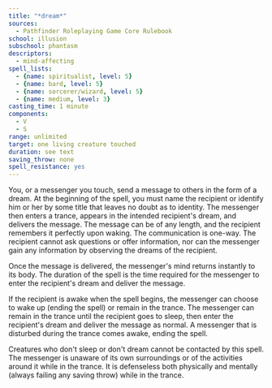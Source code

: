 ```yaml
---
title: "*dream*"
sources:
  - Pathfinder Roleplaying Game Core Rulebook
school: illusion
subschool: phantasm
descriptors:
  - mind-affecting
spell_lists:
  - {name: spiritualist, level: 5}
  - {name: bard, level: 5}
  - {name: sorcerer/wizard, level: 5}
  - {name: medium, level: 3}
casting_time: 1 minute
components:
  - V
  - S
range: unlimited
target: one living creature touched
duration: see text
saving_throw: none
spell_resistance: yes
---
```


You, or a messenger you touch, send a message to others in the form of a dream. At the beginning of the spell, you must name the recipient or identify him or her by some title that leaves no doubt as to identity. The messenger then enters a trance, appears in the intended recipient's dream, and delivers the message. The message can be of any length, and the recipient remembers it perfectly upon waking. The communication is one-way. The recipient cannot ask questions or offer information, nor can the messenger gain any information by observing the dreams of the recipient.

Once the message is delivered, the messenger's mind returns instantly to its body. The duration of the spell is the time required for the messenger to enter the recipient's dream and deliver the message.

If the recipient is awake when the spell begins, the messenger can choose to wake up (ending the spell) or remain in the trance. The messenger can remain in the trance until the recipient goes to sleep, then enter the recipient's dream and deliver the message as normal. A messenger that is disturbed during the trance comes awake, ending the spell.

Creatures who don't sleep or don't dream cannot be contacted by this spell.
The messenger is unaware of its own surroundings or of the activities around it while in the trance. It is defenseless both physically and mentally (always failing any saving throw) while in the trance.

